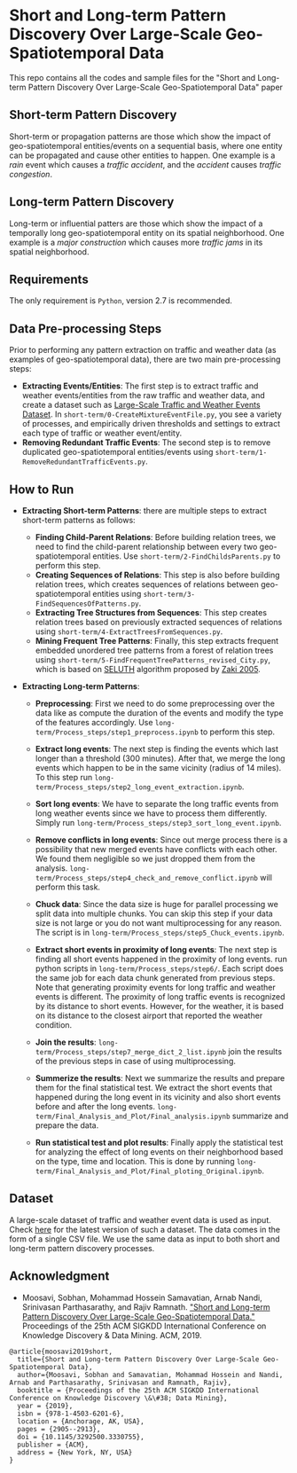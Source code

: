 # Short and Long-term Pattern Discovery Over Large-Scale Geo-Spatiotemporal Data
This repo contains all the codes and sample files for the "Short and Long-term Pattern Discovery Over Large-Scale Geo-Spatiotemporal Data" paper 

## Short-term Pattern Discovery
Short-term or propagation patterns are those which show the impact of geo-spatiotemporal entities/events on a sequential basis, where one entity can be propagated and cause other entities to happen. One example is a _rain_ event which causes a _traffic accident_, and the _accident_ causes _traffic congestion_. 

## Long-term Pattern Discovery
Long-term or influential patters are those which show the impact of a temporally long geo-spatiotemporal entity on its spatial neighborhood. One example is a _major construction_ which causes more _traffic jams_ in its spatial neighborhood. 

## Requirements 
The only requirement is ```Python```, version 2.7 is recommended.

## Data Pre-processing Steps
Prior to performing any pattern extraction on traffic and weather data (as examples of geo-spatiotemporal data), there are two main pre-processing steps: 
  * __Extracting Events/Entities__: The first step is to extract traffic and weather events/entities from the raw traffic and weather data, and create a dataset such as [Large-Scale Traffic and Weather Events Dataset](https://smoosavi.org/datasets/lstw). In ```short-term/0-CreateMixtureEventFile.py```, you see a variety of processes, and empirically driven thresholds and settings to extract each type of traffic or weather event/entity. 
  * __Removing Redundant Traffic Events__: The second step is to remove duplicated geo-spatiotemporal entities/events using ```short-term/1-RemoveRedundantTrafficEvents.py```. 
 
## How to Run
* __Extracting Short-term Patterns__: there are multiple steps to extract short-term patterns as follows:
  * __Finding Child-Parent Relations__: Before building relation trees, we need to find the child-parent relationship between every two geo-spatiotemporal entities. Use ```short-term/2-FindChildsParents.py``` to perform this step. 
  * __Creating Sequences of Relations__: This step is also before building relation trees, which creates sequences of relations between geo-spatiotemporal entities using ```short-term/3-FindSequencesOfPatterns.py```. 
  * __Extracting Tree Structures from Sequences__: This step creates relation trees based on previously extracted sequences of relations using ```short-term/4-ExtractTreesFromSequences.py```. 
  * __Mining Frequent Tree Patterns__: Finally, this step extracts frequent embedded unordered tree patterns from a forest of relation trees using ```short-term/5-FindFrequentTreePatterns_revised_City.py```, which is based on [SELUTH](http://www.cs.rpi.edu/~zaki/www-new/pmwiki.php/Software/Software#sleuth) algorithm proposed by [Zaki 2005](http://www.cs.rpi.edu/~zaki/PaperDir/FI05.pdf). 


* __Extracting Long-term Patterns__:
  * __Preprocessing__: First we need to do some preprocessing over the data like as compute the duration of the events and modify the type of the features accordingly. Use ```long-term/Process_steps/step1_preprocess.ipynb``` to perform this step.
  
  * __Extract long events__: The next step is finding the events which last longer than a threshold (300 minutes). After that, we merge the long events which happen to be in the same vicinity (radius of 14 miles). To this step run ```long-term/Process_steps/step2_long_event_extraction.ipynb```.
  
  * __Sort long events__: We have to separate the long traffic events from long weather events since we have to process them differently. Simply run ```long-term/Process_steps/step3_sort_long_event.ipynb```.
  
  * __Remove conflicts in long events__: Since out merge process there is a possibility that new merged events have conflicts with each other. We found them negligible so we just dropped them from the analysis. ```long-term/Process_steps/step4_check_and_remove_conflict.ipynb``` will perform this task.
  
  * __Chuck data__: Since the data size is huge for parallel processing we split data into multiple chunks. You can skip this step if your data size is not large or you do not want multiprocessing for any reason. The script is in ```long-term/Process_steps/step5_Chuck_events.ipynb```.
  
  * __Extract short events in proximity of long events__: The next step is finding all short events happened in the proximity of long events. run python scripts in ```long-term/Process_steps/step6/```. Each script does the same job for each data chunk generated from previous steps. Note that generating proximity events for long traffic and weather events is different. The proximity of long traffic events is recognized by its distance to short events.  However, for the weather, it is based on its distance to the closest airport that reported the weather condition.
  
  * __Join the results__: ```long-term/Process_steps/step7_merge_dict_2_list.ipynb``` join the results of the previous steps in case of using multiprocessing.
  
  * __Summerize the results__: Next we summarize the results and prepare them for the final statistical test. We extract the short events that happened during the long event in its vicinity and also short events before and after the long events. ```long-term/Final_Analysis_and_Plot/Final_analysis.ipynb``` summarize and prepare the data.
  
  * __Run statistical test and plot results__: Finally apply the statistical test for analyzing the effect of long events on their neighborhood based on the type, time and location. This is done by running ```long-term/Final_Analysis_and_Plot/Final_ploting_Original.ipynb```.




## Dataset
A large-scale dataset of traffic and weather event data is used as input. Check [here](https://smoosavi.org/datasets/lstw) for the latest version of such a dataset. The data comes in the form of a single CSV file. We use the same data as input to both short and long-term pattern discovery processes. 


<!-- ## Sample Results -->


## Acknowledgment
* Moosavi, Sobhan, Mohammad Hossein Samavatian, Arnab Nandi, Srinivasan Parthasarathy, and Rajiv Ramnath. ["Short and Long-term Pattern Discovery Over Large-Scale Geo-Spatiotemporal Data."](https://arxiv.org/abs/1902.06792) Proceedings of the 25th ACM SIGKDD International Conference on Knowledge Discovery & Data Mining. ACM, 2019. 

```
@article{moosavi2019short,
  title={Short and Long-term Pattern Discovery Over Large-Scale Geo-Spatiotemporal Data},
  author={Moosavi, Sobhan and Samavatian, Mohammad Hossein and Nandi, Arnab and Parthasarathy, Srinivasan and Ramnath, Rajiv},
  booktitle = {Proceedings of the 25th ACM SIGKDD International Conference on Knowledge Discovery \&\#38; Data Mining},
  year = {2019},
  isbn = {978-1-4503-6201-6},
  location = {Anchorage, AK, USA},
  pages = {2905--2913},
  doi = {10.1145/3292500.3330755},  
  publisher = {ACM},
  address = {New York, NY, USA}
}
```
